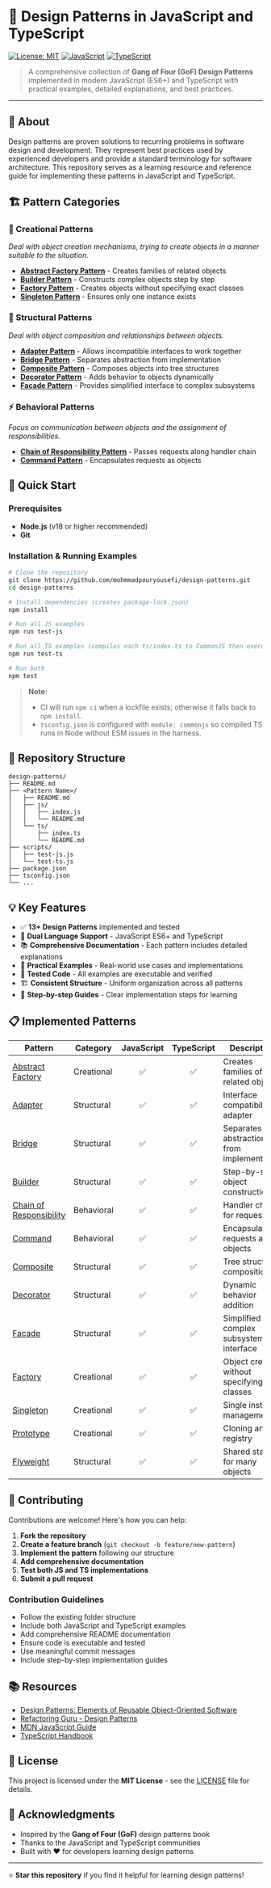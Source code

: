 # 🎯 Design Patterns in JavaScript and TypeScript

[![License: MIT](https://img.shields.io/badge/License-MIT-yellow.svg)](https://opensource.org/licenses/MIT)
[![JavaScript](https://img.shields.io/badge/JavaScript-ES6+-yellow.svg)](https://developer.mozilla.org/en-US/docs/Web/JavaScript)
[![TypeScript](https://img.shields.io/badge/TypeScript-5.0+-blue.svg)](https://www.typescriptlang.org/)

> A comprehensive collection of **Gang of Four (GoF) Design Patterns** implemented in modern JavaScript (ES6+) and TypeScript with practical examples, detailed explanations, and best practices.

---

## 📖 About

Design patterns are proven solutions to recurring problems in software design and development. They represent best practices used by experienced developers and provide a standard terminology for software architecture. This repository serves as a learning resource and reference guide for implementing these patterns in JavaScript and TypeScript.

## 🏗️ Pattern Categories

### 🔨 Creational Patterns
*Deal with object creation mechanisms, trying to create objects in a manner suitable to the situation.*
- **[Abstract Factory Pattern](./Abstract%20Factory%20Pattern/)** - Creates families of related objects
- **[Builder Pattern](./Builder%20Pattern/)** - Constructs complex objects step by step
- **[Factory Pattern](./Factory%20Pattern/)** - Creates objects without specifying exact classes
- **[Singleton Pattern](./Singleton%20Pattern/)** - Ensures only one instance exists

### 🔗 Structural Patterns
*Deal with object composition and relationships between objects.*
- **[Adapter Pattern](./Adapter%20Pattern/)** - Allows incompatible interfaces to work together
- **[Bridge Pattern](./Bridge%20Pattern/)** - Separates abstraction from implementation
- **[Composite Pattern](./Composite%20Pattern/)** - Composes objects into tree structures
- **[Decorator Pattern](./Decorator%20Pattern/)** - Adds behavior to objects dynamically
- **[Facade Pattern](./Facade%20Pattern/)** - Provides simplified interface to complex subsystems

### ⚡ Behavioral Patterns
*Focus on communication between objects and the assignment of responsibilities.*
- **[Chain of Responsibility Pattern](./Chain%20of%20Responsibility%20Pattern/)** - Passes requests along handler chain
- **[Command Pattern](./Command%20Pattern/)** - Encapsulates requests as objects

## 🚀 Quick Start

### Prerequisites
- **Node.js** (v18 or higher recommended)
- **Git**

### Installation & Running Examples

```bash
# Clone the repository
git clone https://github.com/mohmmadpouryousefi/design-patterns.git
cd design-patterns

# Install dependencies (creates package-lock.json)
npm install

# Run all JS examples
npm run test-js

# Run all TS examples (compiles each ts/index.ts to CommonJS then executes)
npm run test-ts

# Run both
npm test
```

> **Note:**
> - CI will run `npm ci` when a lockfile exists; otherwise it falls back to `npm install`.
> - `tsconfig.json` is configured with `module: commonjs` so compiled TS runs in Node without ESM issues in the harness.

## 📁 Repository Structure

```
design-patterns/
├── README.md
├── <Pattern Name>/
│   ├── README.md
│   ├── js/
│   │   ├── index.js
│   │   └── README.md
│   └── ts/
│       ├── index.ts
│       └── README.md
├── scripts/
│   ├── test-js.js
│   └── test-ts.js
├── package.json
├── tsconfig.json
└── ...
```

## 💡 Key Features

- ✅ **13+ Design Patterns** implemented and tested
- 🔄 **Dual Language Support** - JavaScript ES6+ and TypeScript
- 📚 **Comprehensive Documentation** - Each pattern includes detailed explanations
- 🎯 **Practical Examples** - Real-world use cases and implementations
- 🧪 **Tested Code** - All examples are executable and verified
- 🏗️ **Consistent Structure** - Uniform organization across all patterns
- 📝 **Step-by-step Guides** - Clear implementation steps for learning

## 📋 Implemented Patterns

| Pattern | Category | JavaScript | TypeScript | Description |
|---------|----------|:----------:|:----------:|-------------|
| [Abstract Factory](./Abstract%20Factory%20Pattern/) | Creational | ✅ | ✅ | Creates families of related objects |
| [Adapter](./Adapter%20Pattern/) | Structural | ✅ | ✅ | Interface compatibility adapter |
| [Bridge](./Bridge%20Pattern/) | Structural | ✅ | ✅ | Separates abstraction from implementation |
| [Builder](./Builder%20Pattern/) | Structural | ✅ | ✅ | Step-by-step object construction |
| [Chain of Responsibility](./Chain%20of%20Responsibility%20Pattern/) | Behavioral | ✅ | ✅ | Handler chain for requests |
| [Command](./Command%20Pattern/) | Behavioral | ✅ | ✅ | Encapsulates requests as objects |
| [Composite](./Composite%20Pattern/) | Structural | ✅ | ✅ | Tree structure composition |
| [Decorator](./Decorator%20Pattern/) | Structural | ✅ | ✅ | Dynamic behavior addition |
| [Facade](./Facade%20Pattern/) | Structural | ✅ | ✅ | Simplified complex subsystem interface |
| [Factory](./Factory%20Pattern/) | Creational | ✅ | ✅ | Object creation without specifying classes |
| [Singleton](./Singleton%20Pattern/) | Creational | ✅ | ✅ | Single instance management |
| [Prototype](./Prototype%20Pattern/) | Creational | ✅ | ✅ | Cloning and registry |
| [Flyweight](./Flyweight%20Pattern/) | Structural | ✅ | ✅ | Shared state for many objects |

## 🤝 Contributing

Contributions are welcome! Here's how you can help:
1. **Fork the repository**
2. **Create a feature branch** (`git checkout -b feature/new-pattern`)
3. **Implement the pattern** following our structure
4. **Add comprehensive documentation**
5. **Test both JS and TS implementations**
6. **Submit a pull request**

### Contribution Guidelines
- Follow the existing folder structure
- Include both JavaScript and TypeScript examples
- Add comprehensive README documentation
- Ensure code is executable and tested
- Use meaningful commit messages
- Include step-by-step implementation guides

## 📚 Resources

- [Design Patterns: Elements of Reusable Object-Oriented Software](https://en.wikipedia.org/wiki/Design_Patterns)
- [Refactoring Guru - Design Patterns](https://refactoring.guru/design-patterns)
- [MDN JavaScript Guide](https://developer.mozilla.org/en-US/docs/Web/JavaScript/Guide)
- [TypeScript Handbook](https://www.typescriptlang.org/docs/)

## 📄 License

This project is licensed under the **MIT License** - see the [LICENSE](LICENSE) file for details.

## 🙏 Acknowledgments

- Inspired by the **Gang of Four (GoF)** design patterns book
- Thanks to the JavaScript and TypeScript communities
- Built with ❤️ for developers learning design patterns

---

⭐ **Star this repository** if you find it helpful for learning design patterns!
